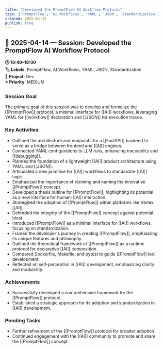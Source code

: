 ```yaml
---
title: "Developed the PromptFlow AI Workflow Protocol"
tags: ['PromptFlow', 'AI Workflows', 'YAML', 'JSON', 'Standardization']
created: 2025-04-14
publish: true
---
```


## 📅 2025-04-14 — Session: Developed the PromptFlow AI Workflow Protocol

**🕒 16:40–18:00**  
**🏷️ Labels**: PromptFlow, AI Workflows, YAML, JSON, Standardization  
**📂 Project**: Dev  
**⭐ Priority**: MEDIUM  


### Session Goal
The primary goal of this session was to develop and formalize the [[PromptFlow]] protocol, a minimal interface for [[AI]] workflows, leveraging YAML for [[workflow]] declaration and [[JSON]] for execution traces.

### Key Activities
- Outlined the architecture and endpoints for a [[FastAPI]] backend to serve as a bridge between frontend and [[AI]] engines.
- Connected YAML configurations to LLM runs, enhancing traceability and [[debugging]].
- Planned the foundation of a lightweight [[AI]] product architecture using YAML and [[JSON]].
- Articulated a new primitive for [[AI]] workflows to standardize [[AI]] logic.
- Emphasized the importance of claiming and naming the innovative [[PromptFlow]] concept.
- Developed a thesis outline for [[PromptFlow]], highlighting its potential as a new interface for human-[[AI]] interaction.
- Strategized the adoption of [[PromptFlow]] within platforms like Vertex [[AI]].
- Defended the integrity of the [[PromptFlow]] concept against potential bloat.
- Introduced [[PromptFlow]] as a minimal interface for [[AI]] workflows, focusing on standardization.
- Framed the developer's journey in creating [[PromptFlow]], emphasizing its unique features and philosophy.
- Outlined the theoretical framework of [[PromptFlow]] as a runtime protocol for declarative [[AI]] composition.
- Compared Dockerfile, Makefile, and pytest to guide [[PromptFlow]] tool development.
- Reflected on self-perception in [[AI]] development, emphasizing clarity and modularity.

### Achievements
- Successfully developed a comprehensive framework for the [[PromptFlow]] protocol.
- Established a strategic approach for its adoption and standardization in [[AI]] development.

### Pending Tasks
- Further refinement of the [[PromptFlow]] protocol for broader adoption.
- Continued engagement with the [[AI]] community to promote and share the [[PromptFlow]] concept.
